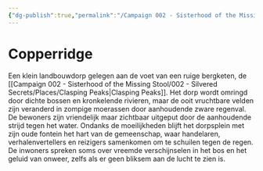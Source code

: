 ```yaml
---
{"dg-publish":true,"permalink":"/Campaign 002 - Sisterhood of the Missing Stool/002 - Silvered Secrets/Places/Copperridge/"}
---
```


# Copperridge
Een klein landbouwdorp gelegen aan de voet van een ruige bergketen, de [[Campaign 002 - Sisterhood of the Missing Stool/002 - Silvered Secrets/Places/Clasping Peaks\|Clasping Peaks]]. Het dorp wordt omringd door dichte bossen en kronkelende rivieren, maar de ooit vruchtbare velden zijn veranderd in zompige moerassen door aanhoudende zware regenval. De bewoners zijn vriendelijk maar zichtbaar uitgeput door de aanhoudende strijd tegen het water. Ondanks de moeilijkheden blijft het dorpsplein met zijn oude fontein het hart van de gemeenschap, waar handelaren, verhalenvertellers en reizigers samenkomen om te schuilen tegen de regen. De inwoners spreken soms over vreemde verschijnselen in het bos en het geluid van onweer, zelfs als er geen bliksem aan de lucht te zien is.